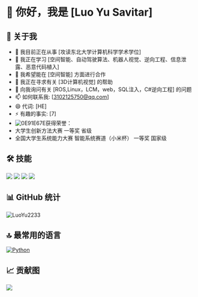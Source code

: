 
# 👋 你好，我是 [Luo Yu Savitar]

## 🚀 关于我
- 🔭 我目前正在从事 [攻读东北大学计算机科学学术学位]
- 🌱 我正在学习 [空间智能、自动驾驶算法、机器人视觉、逆向工程、信息泄露、恶意代码植入]
- 👯 我希望能在 [空间智能] 方面进行合作
- 🤔 我正在寻求有关 [3D计算机视觉] 的帮助
- 💬 向我询问有关 [ROS,Linux，LCM，web，SQL注入，C#逆向工程] 的问题
- 📫 如何联系我: [3102125750@qq.com]
- 😄 代词: [HE]
- ⚡ 有趣的事实: [7]
- ![0E91E67E](https://github.com/user-attachments/assets/8716ea7c-825b-40ba-910c-23e2baf6672b)获得荣誉：
- 大学生创新方法大赛                             一等奖   省级
- 全国大学生系统能力大赛 智能系统赛道（小米杯）   一等奖   国家级


## 🛠 技能
![](https://img.shields.io/badge/Code-JavaScript-informational?style=flat&logo=javascript&logoColor=white&color=2bbc8a)
![](https://img.shields.io/badge/Code-Python-informational?style=flat&logo=python&logoColor=white&color=2bbc8a)
![](https://img.shields.io/badge/Code-React-informational?style=flat&logo=react&logoColor=white&color=2bbc8a)
![](https://img.shields.io/badge/Tools-Docker-informational?style=flat&logo=docker&logoColor=white&color=2bbc8a)

## 📊 GitHub 统计
![LuoYu2233](https://github-readme-stats.vercel.app/api?username=LuoYu2233&show_icons=true&theme=radical)

## 🔝 最常用的语言
[![Python](https://github-readme-stats.vercel.app/api/top-langs/?username=LuoYu2233&layout=compact)](https://github.com/anuraghazra/github-readme-stats)

## 📈 贡献图
![](https://activity-graph.herokuapp.com/graph?username=LuoYu2233&theme=react-dark)

